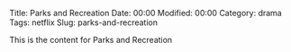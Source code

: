 Title: Parks and Recreation
Date:  00:00
Modified:  00:00
Category: drama
Tags: netflix
Slug: parks-and-recreation

This is the content for Parks and Recreation